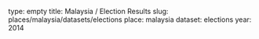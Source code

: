 type: empty
title: Malaysia / Election Results
slug: places/malaysia/datasets/elections
place: malaysia
dataset: elections
year: 2014
